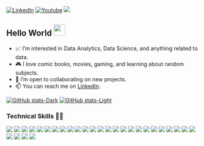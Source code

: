 [![LinkedIn](https://img.shields.io/badge/LinkedIn-connect-blue.svg?logo=linkedin&logoColor=white)](https://www.linkedin.com/in/mishalsalim/) [![Youtube](https://img.shields.io/badge/YouTube-subscribe-red)](https://www.youtube.com/@thebadcoder96)  ![](https://visitor-badge.laobi.icu/badge?page_id=thebadcoder96.thebadcoder96) 
## Hello World <img src="https://raw.githubusercontent.com/MartinHeinz/MartinHeinz/master/wave.gif" width="30px" height="30px" /> 

- 📈 I’m interested in Data Analytics, Data Science, and anything related to data.
- 🎮 I love comic books, movies, gaming, and learning about random subjects.
- 🤝 I’m open to collaborating on new projects.
- 📫 You can reach me on [LinkedIn](https://www.linkedin.com/in/mishalsalim/).

<!-- ![Top Langs](https://github-readme-stats.vercel.app/api/top-langs/?username=thebadcoder96&theme=tokyonight&hide_progress=true) -->
[![GitHub stats-Dark](https://github-readme-stats.vercel.app/api?username=thebadcoder96&custom_title=thebadcoder's%20Github%20Stats&show_icons=true&theme=dark#gh-dark-mode-only)](https://github.com/anuraghazra/github-readme-stats#gh-dark-mode-only)
[![GitHub stats-Light](https://github-readme-stats.vercel.app/api?username=thebadcoder96&show_icons=true&theme=default#gh-light-mode-only)](https://github.com/anuraghazra/github-readme-stats#gh-light-mode-only) &nbsp;
<!-- ![](https://streak-stats.demolab.com/?user=thebadcoder96&theme=dark#gh-dark-mode-only) -->




### Technical Skills 💪🏻 
![](https://img.shields.io/badge/Python-3776AB?style=for-the-badge&logo=python&logoColor=white) 
![](https://img.shields.io/badge/SQL%20Server-FF0000?style=for-the-badge&logo=microsoftsqlserver&logoColor=white)
![](https://img.shields.io/badge/Power_BI-F7DF1E?style=for-the-badge&logo=powerbi&logoColor=black)
![](https://img.shields.io/badge/BigQuery-0078D4?style=for-the-badge&logo=googlebigquery&logoColor=white)
![](https://img.shields.io/badge/dbt-E34F26?style=for-the-badge&logo=dbt&logoColor=white) 
![](https://img.shields.io/badge/Terraform-483248?style=for-the-badge&logo=terraform&logoColor=white) 
![](https://img.shields.io/badge/Docker-0769AD?style=for-the-badge&logo=docker&logoColor=white)
![](https://img.shields.io/badge/Spark-FF5733?style=for-the-badge&logo=apachespark&logoColor=white)
![](https://img.shields.io/badge/JavaScript-F7DF1E?style=for-the-badge&logo=javascript&logoColor=black)
![](https://img.shields.io/badge/Jupypter-E44C30?style=for-the-badge&logo=jupyter&logoColor=white)
![](https://img.shields.io/badge/PostgreSQL-316192?style=for-the-badge&logo=postgresql&logoColor=white)
![](https://img.shields.io/badge/Kafka-000000?style=for-the-badge&logo=apachekafka&logoColor=white)
![](https://img.shields.io/badge/MySQL-E44C30?style=for-the-badge&logo=mysql&logoColor=white)
![](https://img.shields.io/badge/Markdown-000000?style=for-the-badge&logo=markdown&logoColor=white)
![](https://img.shields.io/badge/R-3776AB?style=for-the-badge&logo=r&logoColor=white) 
![](https://img.shields.io/badge/JSON-323330?style=for-the-badge&logo=json&logoColor=pink)
![](https://img.shields.io/badge/Java-ED8B00?style=for-the-badge&logo=openjdk&logoColor=white)
![](https://img.shields.io/badge/HTML5-E34F26?style=for-the-badge&logo=html5&logoColor=white) 
![](https://img.shields.io/badge/CSS3-1572B6?style=for-the-badge&logo=css3&logoColor=white)
![](https://img.shields.io/badge/Flask-000000?style=for-the-badge&logo=flask&logoColor=white)
![](https://img.shields.io/badge/Prefect-483248?style=for-the-badge&logo=prefect&logoColor=white) 
![](https://img.shields.io/badge/GIT-E44C30?style=for-the-badge&logo=git&logoColor=white)
![](https://img.shields.io/badge/GitHub-100000?style=for-the-badge&logo=github&logoColor=white)
![](https://img.shields.io/badge/pytest-F80000?style=for-the-badge&logo=pytest&logoColor=black)
![](https://img.shields.io/badge/Visual_Studio_Code-0078D4?style=for-the-badge&logo=visual%20studio%20code&logoColor=white)
![](https://img.shields.io/badge/Bash-000000?style=for-the-badge&logo=gnubash&logoColor=white)
![](https://img.shields.io/badge/Notepad++-90E59A.svg?style=for-the-badge&logo=notepad%2B%2B&logoColor=black)
![](https://img.shields.io/badge/PyCharm-000000.svg?&style=for-the-badge&logo=PyCharm&logoColor=white)
![](https://img.shields.io/badge/Colab-F9AB00?style=for-the-badge&logo=googlecolab&color=525252)
</br>
<!-- [![Facebook](https://img.shields.io/badge/Facebook-add-blue.svg?logo=facebook&logoColor=white)](https://www.facebook.com/name) 
[![Quora](https://img.shields.io/badge/Quora-ask-red.svg?logo=quora)](https://www.quora.com/profile/name) 
[![Instagram](https://img.shields.io/badge/Instagram-follow-purple.svg?logo=instagram&logoColor=white)](https://www.instagram.com/name) 
[![Snapchat](https://img.shields.io/badge/Snapchat-add-yellow.svg?logo=snapchat&logoColor=white)](https://www.snapchat.com/add/name) 
[![Medium](https://img.shields.io/badge/Medium-follow-black.svg?logo=medium&logoColor=white)](https://medium.com/@name) 
[![LinkedIn](https://img.shields.io/badge/LinkedIn-connect-blue.svg?logo=linkedin&logoColor=white)](https://www.linkedin.com/in/mishalsalim/) 
 -->

<!---
thebadcoder96/thebadcoder96 is a ✨ special ✨ repository because its `README.md` (this file) appears on your GitHub profile.
You can click the Preview link to take a look at your changes.
--->
